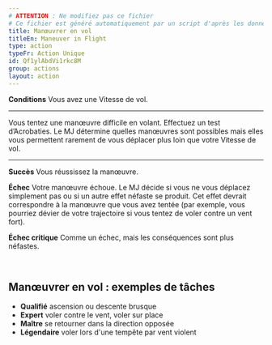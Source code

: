 ```yaml
---
# ATTENTION : Ne modifiez pas ce fichier
# Ce fichier est généré automatiquement par un script d'après les données du module Foundry VTT officiel et de sa traduction
title: Manœuvrer en vol
titleEn: Maneuver in Flight
type: action
typeFr: Action Unique
id: Qf1ylAbdVi1rkc8M
group: actions
layout: action
---
```

<p><strong>Conditions</strong> Vous avez une Vitesse de vol.</p><hr><p>Vous tentez une manœuvre difficile en volant. Effectuez un test d’Acrobaties. Le MJ détermine quelles manœuvres sont possibles mais elles vous permettent rarement de vous déplacer plus loin que votre Vitesse de vol.</p><hr><p><strong>Succès</strong> Vous réussissez la manœuvre.</p><p><strong>Échec</strong> Votre manœuvre échoue. Le MJ décide si vous ne vous déplacez simplement pas ou si un autre effet néfaste se produit. Cet effet devrait correspondre à la manœuvre que vous avez tentée (par exemple, vous pourriez dévier de votre trajectoire si vous tentez de voler contre un vent fort).</p><p><strong>Échec critique</strong> Comme un échec, mais les conséquences sont plus néfastes.</p><p>&nbsp;</p><h2 class="title">Manœuvrer en vol : exemples de tâches</h2><ul><li><strong>Qualifié</strong> ascension ou descente brusque</li><li><strong>Expert</strong> voler contre le vent, voler sur place</li><li><strong>Maître</strong> se retourner dans la direction opposée</li><li><strong>Légendaire</strong> voler lors d'une tempête par vent violent</li></ul>
